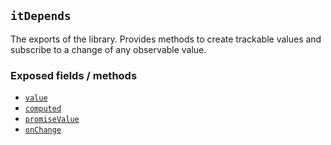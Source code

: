 ## `itDepends`
The exports of the library. Provides methods to create trackable values and subscribe to a change of any observable value.

### Exposed fields / methods
* [`value`](itDepends/value.md)
* [`computed`](itDepends/computed.md)
* [`promiseValue`](itDepends/promiseValue.md)
* [`onChange`](itDepends/onChange.md)